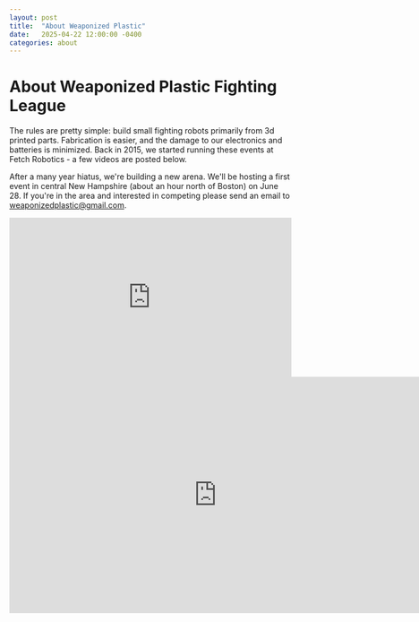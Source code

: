 ```yaml
---
layout: post
title:  "About Weaponized Plastic"
date:   2025-04-22 12:00:00 -0400
categories: about
---
```


# About Weaponized Plastic Fighting League

The rules are pretty simple: build small fighting robots primarily from 3d printed
parts. Fabrication is easier, and the damage to our electronics and batteries is
minimized. Back in 2015, we started running these events at Fetch Robotics - a few
videos are posted below.

After a many year hiatus, we're building a new arena. We'll be hosting a first
event in central New Hampshire (about an hour north of Boston) on June 28. If you're
in the area and interested in competing please send an email to
weaponizedplastic@gmail.com.

<div style="padding:56.25% 0 0 0;position:relative;"><iframe src="https://player.vimeo.com/video/228527814?badge=0&amp;autopause=0&amp;player_id=0&amp;app_id=58479" frameborder="0" allow="autoplay; fullscreen; picture-in-picture; clipboard-write; encrypted-media" style="position:absolute;top:0;left:0;width:100%;height:100%;" title="Weaponized Plastic October 2015"></iframe></div><script src="https://player.vimeo.com/api/player.js"></script>

<iframe width="740" height="422" src="https://www.youtube.com/embed/urHAp1ALPsw?si=15Yv9SPvRJa_Ahd0" title="YouTube video player" frameborder="0" allow="accelerometer; autoplay; clipboard-write; encrypted-media; gyroscope; picture-in-picture; web-share" referrerpolicy="strict-origin-when-cross-origin" allowfullscreen></iframe>

